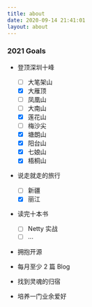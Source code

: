 ```yaml
---
title: about
date: 2020-09-14 21:41:01
layout: about
---
```


### 2021 Goals

- 登顶深圳十峰

  - [ ] 大笔架山
  - [x] 大雁顶
  - [ ] 凤凰山
  - [ ] 大南山
  - [x] 莲花山
  - [ ] 梅沙尖
  - [x] 塘朗山
  - [x] 阳台山
  - [x] 七娘山
  - [x] 梧桐山

- 说走就走的旅行

  - [ ] 新疆
  - [x] 丽江

- 读完十本书

  - [ ] Netty 实战
  - [ ] ...

- 拥抱开源

- 每月至少 2 篇 Blog

- 找到灵魂的归宿

- 培养一门业余爱好

